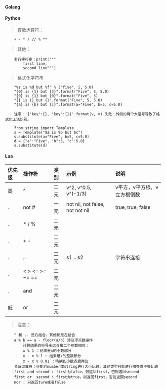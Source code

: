 #### Golang

#### Python

> 算数运算符：
```
	+ - * / // % **
```

> 其他：
```
	多行字符串：print("""
		first line,
		second line""")
```

> 格式化字符串
```
	"%s is %d but %f" % ("five", 5, 5.0)
	"{0} is {1} but {3}".format("Five", 5, 5.0)
	"{0} is {1} but {0}".format("Five", 5)
	"{} is {} but {}".format("Five", 5, 5.0)
	"{a} is {b} but {c}".format(a="Five", b=5, c=5.0)

	注意：'{"key":{}, "key":{}}'.format(v, v) 失败：外侧的两个大括号导致了格式化无法识别。

	from string import Template
	s = Template("$a is %b but $c")
	s.substitute(a="Five", b=5, c=5.0)
	d = {"a":"Five", "b":5, "c":5.0}
	s.substitute(d)

```

#### Lua

|优先级|操作符|类别|示例|说明|
|:-----|:-----|:---|:---|:---|
|高|^               |二元|v^2, v^0.5, v^(-1/3)           |v平方，v平方根，v立方根倒数|算数运算符      |
|. |not #           |一元|not nil, not false, not not nil|true, true, false          |逻辑运算符和其他|
|. |* / %           |二元|                               |                           |算数运算符      |
|. |+ -             |二元|                               |                           |算数运算符      |
|. |..              |二元|s1 .. s2                       |字符串连接                 |其他            |
|. |< > <= >= ~= == |二元|                               |                           |关系运算符      |
|. |and             |二元|                               |                           |逻辑运算符      |
|低|or              |二元|                               |                           |逻辑运算符      |

> 注意：
```
	^ 和 .. 是右结合，其他都是左结合
	a % b == a - floor(a/b) 涉及浮点数操作
	    计算结果的符号永远与第二个参数相同；
	    x % 1 ：结果是x的小数部分
	    x - x % 1 : 结果是x的整数部分
	    x - x % 0.01 ：精确到小数点后两位
	关系运算符：只能对number或string进行大小比较，其他类型只能进行相等或不等比较
	first and second : first为false，则返回first，否则返回second
	first or  second : first为true，则返回first，否则返回second
	nor : 只返回ture或者false
```
